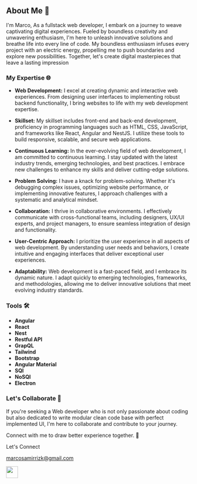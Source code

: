 ## About Me 👋

I'm Marco, As a fullstack web developer, I embark on a journey to weave captivating digital experiences. Fueled by boundless creativity and unwavering enthusiasm, I'm here to unleash innovative solutions and breathe life into every line of code.
My boundless enthusiasm infuses every project with an electric energy, propelling me to push boundaries and explore new possibilities. Together, let's create digital masterpieces that leave a lasting impression

### My Expertise 🌐

- **Web Development:** I excel at creating dynamic and interactive web experiences. From designing user interfaces to implementing robust backend functionality, I bring websites to life with my web development expertise.

- **Skillset:** My skillset includes front-end and back-end development, proficiency in programming languages such as HTML, CSS, JavaScript, and frameworks like React, Angular and NestJS. I utilize these tools to build responsive, scalable, and secure web applications.

- **Continuous Learning:** In the ever-evolving field of web development, I am committed to continuous learning. I stay updated with the latest industry trends, emerging technologies, and best practices. I embrace new challenges to enhance my skills and deliver cutting-edge solutions.

- **Problem Solving:** I have a knack for problem-solving. Whether it's debugging complex issues, optimizing website performance, or implementing innovative features, I approach challenges with a systematic and analytical mindset.

- **Collaboration:** I thrive in collaborative environments. I effectively communicate with cross-functional teams, including designers, UX/UI experts, and project managers, to ensure seamless integration of design and functionality.

- **User-Centric Approach:** I prioritize the user experience in all aspects of web development. By understanding user needs and behaviors, I create intuitive and engaging interfaces that deliver exceptional user experiences.

- **Adaptability:** Web development is a fast-paced field, and I embrace its dynamic nature. I adapt quickly to emerging technologies, frameworks, and methodologies, allowing me to deliver innovative solutions that meet evolving industry standards.

### Tools 🛠️

- **Angular**
- **React**
- **Nest**
- **Restful API**
- **GrapQL**
- **Tailwind**
- **Bootstrap**
- **Angular Material**
- **SQl**
- **NoSQl**
- **Electron**

### Let's Collaborate 🤝

If you're seeking a Web developer who is not only passionate about coding but also dedicated to write modular clean code base with perfect implemented UI, I'm here to collaborate and contribute to your journey.

Connect with me to draw better experience together. 🚀

Let's Connect

[marcosamirrizk@gmail.com](mailto:marcosamirrizk@gmail.com)

[<img src="https://upload.wikimedia.org/wikipedia/commons/c/c9/Linkedin.svg" width="32" height="32">](https://www.linkedin.com/in/marco-rizk/)
